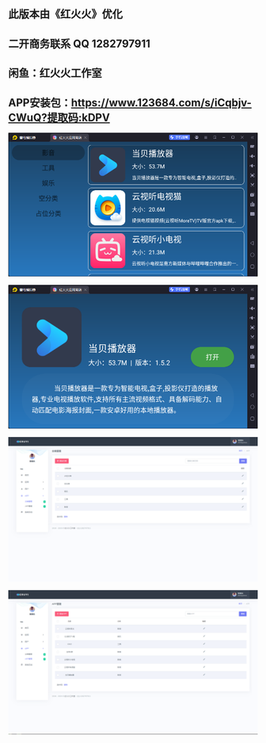 
## 此版本由《红火火》优化 
## 二开商务联系  QQ 1282797911
## 闲鱼：红火火工作室
## APP安装包：https://www.123684.com/s/iCqbjv-CWuQ?提取码:kDPV

![APP](https://github.com/chenqigao2020/hhhTVAppStore/blob/main/%E6%88%AA%E5%9B%BE/app/%E4%B8%BB%E9%A1%B5.png)

![APP](https://github.com/chenqigao2020/hhhTVAppStore/blob/main/%E6%88%AA%E5%9B%BE/app/%E8%AF%A6%E6%83%85%E9%A1%B5.png)

![后台管理](https://github.com/chenqigao2020/hhhTVAppStore/blob/main/%E6%88%AA%E5%9B%BE/%E5%90%8E%E5%8F%B0%E7%AE%A1%E7%90%86/%E5%88%86%E7%B1%BB%E7%AE%A1%E7%90%86.jpg)

![后台管理](https://github.com/chenqigao2020/hhhTVAppStore/blob/main/%E6%88%AA%E5%9B%BE/%E5%90%8E%E5%8F%B0%E7%AE%A1%E7%90%86/APP%E7%AE%A1%E7%90%86.jpg)
